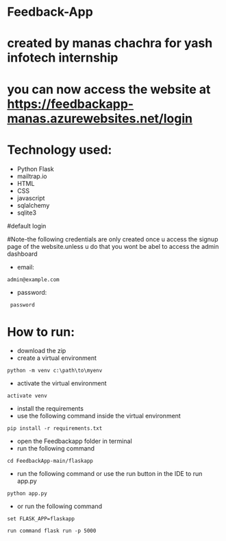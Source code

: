 # Feedback-App 
# created by manas chachra for yash infotech internship
# you can now  access  the   website at https://feedbackapp-manas.azurewebsites.net/login
# Technology used:
- Python Flask
- mailtrap.io
- HTML
- CSS
- javascript
- sqlalchemy
- sqlite3

#default login

#Note-the  following credentials  are only created once  u access the  signup page   of the  website.unless u do that  you wont   be abel to access the admin dashboard
- email:
```
admin@example.com
```
- password:
```
 password
 ```
# How to run:
- download the zip
- create a virtual environment 
```
python -m venv c:\path\to\myenv
```
- activate the virtual environment
```
activate venv
```
- install the requirements
- use the  following command inside the virtual environment
```
pip install -r requirements.txt 
```
- open the Feedbackapp folder in terminal
- run the following command
```
cd FeedbackApp-main/flaskapp
```
- run the following command or use the run button in the IDE to run app.py
```
python app.py
```
-  or run the following command
```
set FLASK_APP=flaskapp
```
```
run command flask run -p 5000
```
